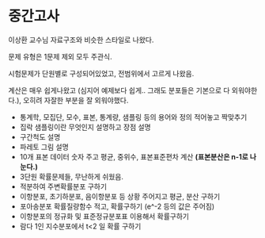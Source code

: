 # 중간고사

이상환 교수님 자료구조와 비슷한 스타일로 나왔다.

문제 유형은 1문제 제외 모두 주관식.

시험문제가 단원별로 구성되어있었고, 전범위에서 고르게 나왔음.

계산은 매우 쉽게나왔고 (심지어 예제보다 쉽게.. 그래도 분포들은 기본으로 다 외워야한다.), 오히려 자잘한 부분을 잘 외워야했다.

- 통계학, 모집단, 모수, 표본, 통계량, 샘플링 등의 용어와 정의 적어놓고 짝맞추기
- 집락 샘플링이란 무엇인지 설명하고 장점 설명
- 구간척도 설명
- 파레토 그림 설명
- 10개 표본 데이터 숫자 주고 평균, 중위수, 표본표준편차 계산 **(표본분산은 n-1로 나눈다.)**
- 3단원 확률문제들, 무난하게 쉬웠음.
- 적분하여 주변확률분포 구하기
- 이항분포, 초기하분포, 음이항분포 등 상황 주어지고 평균, 분산 구하기
- 포아송분포 확률질량함수 적고, 확률구하기 (e^-2 등의 값은 주어짐)
- 이항분포의 정규화 및 표준정규분포표 이용해서 확률구하기
- 람다 1인 지수분포에서 t<2 일 확률 구하기